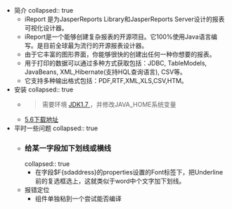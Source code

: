 - 简介
  collapsed:: true
	- iReport 是为JasperReports Library和JasperReports Server设计的报表可视化设计器。
	- iReport是一个能够创建复杂报表的开源项目。它100%使用Java语言编写。是目前全球最为流行的开源报表设计器。
	- 由于它丰富的图形界面，你能够很快的创建出任何一种你想要的报表。
	- 用于打印的数据可以通过多种方式获取包括：JDBC, TableModels, JavaBeans, XML,Hibernate(支持HQL查询语言), CSV等。
	- 它支持多种输出格式包括：PDF,RTF,XML,XLS,CSV,HTM。
- 安装
  collapsed:: true
	- > 需要环境 [JDK1.7 ](https://www.oracle.com/java/technologies/javase/javase7-archive-downloads.html) ，并修改JAVA_HOME系统变量
	- [5.6下载地址](https://sourceforge.net/projects/ireport/files/iReport/iReport-5.6.0/iReport-5.6.0.zip/download)
- 平时一些问题
  collapsed:: true
	- ### 给某一字段加下划线或横线
	  collapsed:: true
		- 在字段$F{sdaddress}的properties设置的Font标签下，把Underline前的复选框选上，这就类似于word中个文字加下划线。
	- 报错定位
		- 组件单独粘到一个尝试能否编译